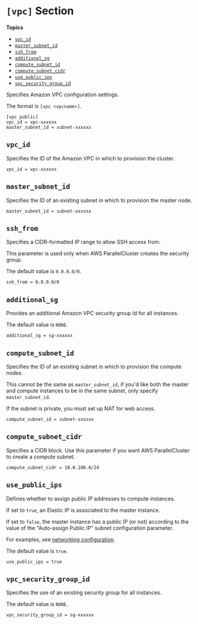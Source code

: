 # `[vpc]` Section<a name="vpc-section"></a>

**Topics**
+ [`vpc_id`](#vpc-id)
+ [`master_subnet_id`](#master-subnet-id)
+ [`ssh_from`](#ssh-from)
+ [`additional_sg`](#additional-sg)
+ [`compute_subnet_id`](#compute-subnet-id)
+ [`compute_subnet_cidr`](#compute-subnet-cidr)
+ [`use_public_ips`](#use-public-ips)
+ [`vpc_security_group_id`](#vpc-security-group-id)

Specifies Amazon VPC configuration settings\.

The format is `[vpc <vpcname>]`\.

```
[vpc public]
vpc_id = vpc-xxxxxx
master_subnet_id = subnet-xxxxxx
```

## `vpc_id`<a name="vpc-id"></a>

Specifies the ID of the Amazon VPC in which to provision the cluster\.

```
vpc_id = vpc-xxxxxx
```

## `master_subnet_id`<a name="master-subnet-id"></a>

Specifies the ID of an existing subnet in which to provision the master node\.

```
master_subnet_id = subnet-xxxxxx
```

## `ssh_from`<a name="ssh-from"></a>

Specifies a CIDR\-formatted IP range to allow SSH access from\.

This parameter is used only when AWS ParallelCluster creates the security group\.

The default value is `0.0.0.0/0`\.

```
ssh_from = 0.0.0.0/0
```

## `additional_sg`<a name="additional-sg"></a>

Provides an additional Amazon VPC security group Id for all instances\.

The default value is `NONE`\.

```
additional_sg = sg-xxxxxx
```

## `compute_subnet_id`<a name="compute-subnet-id"></a>

Specifies the ID of an existing subnet in which to provision the compute nodes\.

This cannot be the same as `master_subnet_id`, if you'd like both the master and compute instances to be in the same subnet, only specify `master_subnet_id`\.

If the subnet is private, you must set up NAT for web access\.

```
compute_subnet_id = subnet-xxxxxx
```

## `compute_subnet_cidr`<a name="compute-subnet-cidr"></a>

Specifies a CIDR block\. Use this parameter if you want AWS ParallelCluster to create a compute subnet\.

```
compute_subnet_cidr = 10.0.100.0/24
```

## `use_public_ips`<a name="use-public-ips"></a>

Defines whether to assign public IP addresses to compute instances\.

If set to `true`, an Elastic IP is associated to the master instance\.

If set to `false`, the master instance has a public IP \(or not\) according to the value of the "Auto\-assign Public IP" subnet configuration parameter\.

For examples, see [networking configuration](networking.md)\.

The default value is `true`\.

```
use_public_ips = true
```

## `vpc_security_group_id`<a name="vpc-security-group-id"></a>

Specifies the use of an existing security group for all instances\.

The default value is `NONE`\.

```
vpc_security_group_id = sg-xxxxxx
```